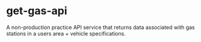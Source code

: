 # get-gas-api
A non-production practice API service that returns data associated with gas stations in a users area + vehicle specifications. 
